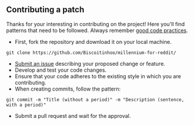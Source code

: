 ## Contributing a patch

Thanks for your interesting in contributing on the project! Here you'll find patterns that need to be followed. Always remember [good code practices](https://en.wikipedia.org/wiki/Coding_best_practices).

- First, fork the repository and download it on your local machine.
```
git clone https://github.com/Biscoitinhoo/millennium-for-reddit/
```
- [Submit an issue](https://github.com/Biscoitinhoo/millennium-for-reddit/issues/new) describing your proposed change or feature.
- Develop and test your code changes.
- Ensure that your code adheres to the existing style in which you are contributing.
- When creating commits, follow the pattern:
```
git commit -m "Title (without a period)" -m "Description (sentence, with a period)"
```
- Submit a pull request and wait for the approval.
